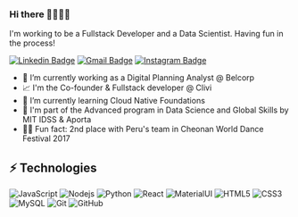 ### Hi there 👋🧑🏻‍💻

I'm working to be a Fullstack Developer and a Data Scientist. Having fun in the process!

[![Linkedin Badge](https://img.shields.io/badge/-paolo.rossi-blue?style=flat-square&logo=Linkedin&logoColor=white&link=https://www.linkedin.com/in/paolo-rossi-gonzales/)](https://www.linkedin.com/in/paolo-rossi-gonzales/)
[![Gmail Badge](https://img.shields.io/badge/-paolo.rossi@pucp.edu.pe-c14438?style=flat-square&logo=Gmail&logoColor=white&link=mailto:paolo.rossi@pucp.edu.pe)](mailto:kanna6501@gmail.com)
[![Instagram Badge](https://img.shields.io/badge/-paolo.rossig-purple?style=flat-square&logo=instagram&logoColor=white&link=https://instagram.com/paolo.rossig/)](https://instagram.com/paolo.rossig)

- 🏢 I’m currently working as a Digital Planning Analyst @ Belcorp
- 📈 I'm the Co-founder & Fullstack developer @ Clivi
- 🌱 I’m currently learning Cloud Native Foundations
- 🔢 I'm part of the Advanced program in Data Science and Global Skills by MIT IDSS & Aporta
- 🕺🏻 Fun fact: 2nd place with Peru's team in Cheonan World Dance Festival 2017

## ⚡ Technologies

![JavaScript](https://img.shields.io/badge/-JavaScript-black?style=flat-square&logo=javascript)
![Nodejs](https://img.shields.io/badge/-Nodejs-black?style=flat-square&logo=Node.js)
![Python](https://img.shields.io/badge/-Python-black?style=flat-square&logo=Python)
![React](https://img.shields.io/badge/-React-black?style=flat-square&logo=react)
![MaterialUI](https://img.shields.io/badge/-MatrialUI-0081CB?style=plastic&logo=material-UI)
![HTML5](https://img.shields.io/badge/-HTML5-E34F26?style=flat-square&logo=html5&logoColor=white)
![CSS3](https://img.shields.io/badge/-CSS3-1572B6?style=flat-square&logo=css3)
![MySQL](https://img.shields.io/badge/-MySQL-black?style=flat-square&logo=mysql)
![Git](https://img.shields.io/badge/-Git-black?style=flat-square&logo=git)
![GitHub](https://img.shields.io/badge/-GitHub-181717?style=flat-square&logo=github)
